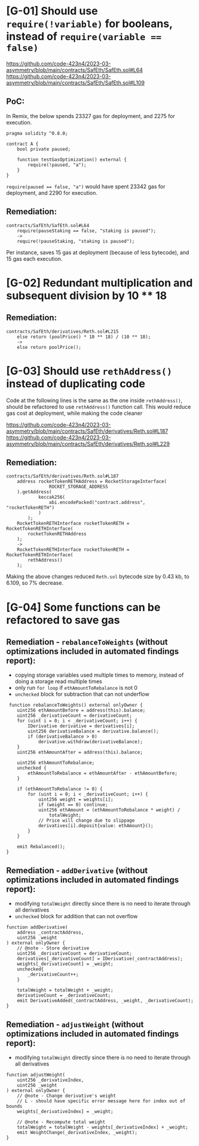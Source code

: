 # [G-01] Should use ```require(!variable)``` for booleans, instead of ```require(variable == false)``` 

https://github.com/code-423n4/2023-03-asymmetry/blob/main/contracts/SafEth/SafEth.sol#L64
https://github.com/code-423n4/2023-03-asymmetry/blob/main/contracts/SafEth/SafEth.sol#L109

## PoC:
In Remix, the below spends 23327 gas for deployment, and 2275 for execution.
```solidity
pragma solidity ^0.8.0;

contract A {
    bool private paused;

    function testGasOptimization() external {
        require(!paused, "a");
    }
}
```

```require(paused == false, "a")``` would have spent 23342 gas for deployment, and 2290 for execution.

## Remediation:
```solidity
contracts/SafEth/SafEth.sol#L64
    require(pauseStaking == false, "staking is paused");
    ->
    require(!pauseStaking, "staking is paused");
```

Per instance, saves 15 gas at deployment (because of less bytecode), and 15 gas each execution.

# [G-02] Redundant multiplication and subsequent division by 10 ** 18

## Remediation:
```solidity
contracts/SafEth/derivatives/Reth.sol#L215
    else return (poolPrice() * 10 ** 18) / (10 ** 18);
    -> 
    else return poolPrice();
```

# [G-03] Should use ```rethAddress()``` instead of duplicating code

Code at the following lines is the same as the one inside ```rethAddress()```, should be refactored to use ```rethAddress()``` function call. This would reduce gas cost at deployment, while making the code cleaner

https://github.com/code-423n4/2023-03-asymmetry/blob/main/contracts/SafEth/derivatives/Reth.sol#L187
https://github.com/code-423n4/2023-03-asymmetry/blob/main/contracts/SafEth/derivatives/Reth.sol#L229

## Remediation:
```solidity
contracts/SafEth/derivatives/Reth.sol#L187
    address rocketTokenRETHAddress = RocketStorageInterface(
                ROCKET_STORAGE_ADDRESS
    ).getAddress(
            keccak256(
                abi.encodePacked("contract.address", "rocketTokenRETH")
            )
        );
    RocketTokenRETHInterface rocketTokenRETH = RocketTokenRETHInterface(
        rocketTokenRETHAddress
    );
    ->
    RocketTokenRETHInterface rocketTokenRETH = RocketTokenRETHInterface(
        rethAddress()
    );
```

Making the above changes reduced ```Reth.sol``` bytecode size by 0.43 kb, to 6.109, so 7% decrease.

# [G-04] Some functions can be refactored to save gas


## Remediation - ```rebalanceToWeights``` (without optimizations included in automated findings report):
* copying storage variables used multiple times to memory, instead of doing a storage read multiple times
* only run ```for loop``` if ```ethAmountToRebalance``` is not 0
* ```unchecked``` block for subtraction that can not underflow
```
 function rebalanceToWeights() external onlyOwner {
    uint256 ethAmountBefore = address(this).balance;
    uint256 _derivativeCount = derivativeCount;
    for (uint i = 0; i < _derivativeCount; i++) {
        IDerivative derivative = derivatives[i];
        uint256 derivativeBalance = derivative.balance();
        if (derivativeBalance > 0)
            derivative.withdraw(derivativeBalance);
    }
    uint256 ethAmountAfter = address(this).balance;

    uint256 ethAmountToRebalance;
    unchecked {
        ethAmountToRebalance = ethAmountAfter - ethAmountBefore;
    }

    if (ethAmountToRebalance != 0) {
        for (uint i = 0; i < _derivativeCount; i++) {
            uint256 weight = weights[i];
            if (weight == 0) continue;
            uint256 ethAmount = (ethAmountToRebalance * weight) /
                totalWeight;
            // Price will change due to slippage
            derivatives[i].deposit{value: ethAmount}();
        }
    }

    emit Rebalanced();
}
```

## Remediation - ```addDerivative``` (without optimizations included in automated findings report):
* modifying ```totalWeight``` directly since there is no need to iterate through all derivatives
* ```unchecked``` block for addition that can not overflow
```solidity
function addDerivative(
    address _contractAddress,
    uint256 _weight
) external onlyOwner {
    // @note - Store derivative
    uint256 _derivativeCount = derivativeCount;
    derivatives[_derivativeCount] = IDerivative(_contractAddress);
    weights[_derivativeCount] = _weight;
    unchecked{
        _derivativeCount++;
    }

    totalWeight = totalWeight + _weight;
    derivativeCount = _derivativeCount;
    emit DerivativeAdded(_contractAddress, _weight, _derivativeCount);
}
```

## Remediation - ```adjustWeight``` (without optimizations included in automated findings report):
* modifying ```totalWeight``` directly since there is no need to iterate through all derivatives
```solidity
function adjustWeight(
    uint256 _derivativeIndex,
    uint256 _weight
) external onlyOwner {
    // @note - Change derivative's weight
    // L - should have specific error message here for index out of bounds
    weights[_derivativeIndex] = _weight;

    // @note - Recompute total weight
    totalWeight = totalWeight - weights[_derivativeIndex] + _weight;
    emit WeightChange(_derivativeIndex, _weight);
}
```
